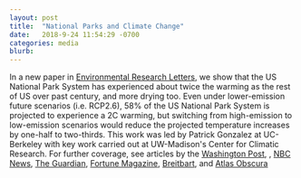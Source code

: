 ```yaml
---
layout: post
title:  "National Parks and Climate Change"
date:   2018-9-24 11:54:29 -0700
categories: media
blurb:
---
```

In a new paper in [Environmental Research Letters](http://iopscience.iop.org/article/10.1088/1748-9326/aade09/meta), we show that the US National Park System has experienced about twice the warming as the rest of US over past century, and more drying too.  Even under lower-emission future scenarios (i.e. RCP2.6), 58% of the US National Park System is projected to experience a 2C warming, but switching from high-emission to low-emission scenarios would reduce the projected temperature increases by one-half to two-thirds. This work was led by Patrick Gonzalez at UC-Berkeley with key work carried out at UW-Madison's Center for Climatic Research.  For further coverage, see articles by the [Washington Post](https://www.washingtonpost.com/energy-environment/2018/09/25/climate-change-is-destroying-our-national-parks-an-alarming-rate-study-finds/?noredirect=on&utm_term=.86ef6f3beb89), , [NBC News](https://www.nbcnews.com/news/us-news/global-warming-harms-national-parks-more-rest-u-s-study-n912736), [The Guardian](https://www.theguardian.com/environment/2018/sep/25/us-national-parks-climate-change-impacts ), [Fortune Magazine](http://fortune.com/2018/09/26/climate-change-national-parks/), [Breitbart](https://www.breitbart.com/news/climate-change-having-an-outsize-impact-on-national-parks/), and [Atlas Obscura](https://www.atlasobscura.com/articles/climate-change-in-national-parks)
